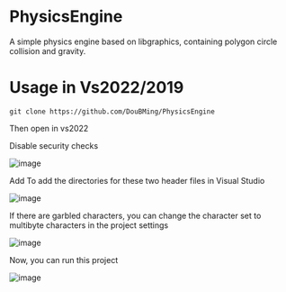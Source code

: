 # PhysicsEngine
A simple physics engine based on libgraphics, containing polygon circle collision and gravity.

# Usage in Vs2022/2019

```
git clone https://github.com/DouBMing/PhysicsEngine
```

Then open in vs2022

Disable security checks

![image](https://github.com/XR-stb/PhysicsEngine/assets/56108982/d230fc94-c2b6-4e45-851b-6c3c8e88048f)


Add To add the directories for these two header files in Visual Studio

![image](https://github.com/XR-stb/PhysicsEngine/assets/56108982/7f86af6e-a7c5-466f-bc7d-07aa1f5bcd71)

If there are garbled characters, you can change the character set to multibyte characters in the project settings

![image](https://github.com/XR-stb/PhysicsEngine/assets/56108982/b8a14e81-5b76-4ebf-b4bd-a9e345a4f927)


Now, you can run this project


![image](https://github.com/XR-stb/PhysicsEngine/assets/56108982/30162a68-ee17-489a-b3d1-a27c46cc4480)
